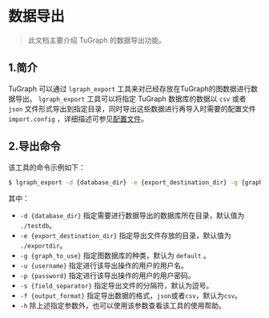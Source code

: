 # 数据导出

> 此文档主要介绍 TuGraph 的数据导出功能。

## 1.简介

TuGraph 可以通过 `lgraph_export` 工具来对已经存放在TuGraph的图数据进行数据导出。 `lgraph_export` 工具可以将指定 TuGraph 数据库的数据以 `csv` 或者 `json` 文件形式导出到指定目录，同时导出这些数据进行再导入时需要的配置文件 `import.config` ，详细描述可参见[配置文件](#%E9%85%8D%E7%BD%AE%E6%96%87%E4%BB%B6)。

## 2.导出命令

该工具的命令示例如下：

```bash
$ lgraph_export -d {database_dir} -e {export_destination_dir} -g {graph_to_use} -u {username} -p {password} -f {output_format}
```

其中：

- `-d {database_dir}` 指定需要进行数据导出的数据库所在目录，默认值为 `./testdb`。
- `-e {export_destination_dir}` 指定导出文件存放的目录，默认值为 `./exportdir`。
- `-g {graph_to_use}` 指定图数据库的种类，默认为 `default` 。
- `-u {username}` 指定进行该导出操作的用户的用户名。
- `-p {password}` 指定进行该导出操作的用户的用户密码。
- `-s {field_separator}` 指定导出文件的分隔符，默认为逗号。
- `-f {output_format}` 指定导出数据的格式，`json`或者`csv`，默认为`csv`。
- `-h` 除上述指定参数外，也可以使用该参数查看该工具的使用帮助。